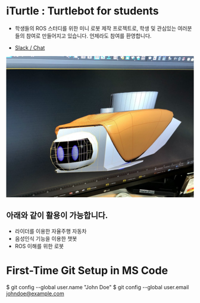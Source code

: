 # iTurtle : Turtlebot for students
- 학생들의 ROS 스터디를 위한 미니 로봇 제작 프로젝트로, 학생 및 관심있는 여러분들의 참여로 만들어지고 있습니다. 언제라도 참여를 환영합니다.

* [Slack / Chat](http://bit.ly/오로카판교슬랙)

![iTurtle](./01_modeling/IMG_5821.jpg)



## 아래와 같이 활용이 가능합니다.
- 라이더를 이용한 자율주행 자동차
- 음성인식 기능을 이용한 챗봇
- ROS 이해를 위한 로봇 



# First-Time Git Setup in MS Code
$ git config --global user.name "John Doe"
$ git config --global user.email johndoe@example.com
